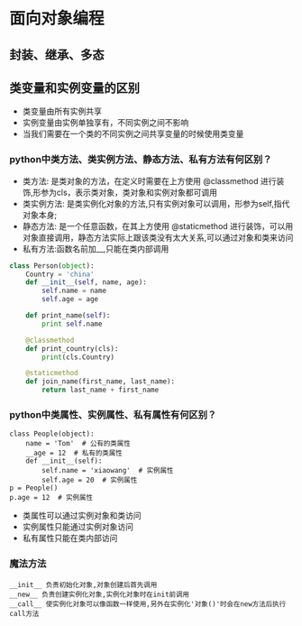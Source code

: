 # 面向对象编程

## 封装、继承、多态

## 类变量和实例变量的区别

- 类变量由所有实例共享
- 实例变量由实例单独享有，不同实例之间不影响
- 当我们需要在一个类的不同实例之间共享变量的时候使用类变量

### python中类方法、类实例方法、静态方法、私有方法有何区别？

- 类方法: 是类对象的方法，在定义时需要在上方使用 @classmethod 进行装饰,形参为cls，表示类对象，类对象和实例对象都可调用
- 类实例方法: 是类实例化对象的方法,只有实例对象可以调用，形参为self,指代对象本身;
- 静态方法: 是一个任意函数，在其上方使用 @staticmethod 进行装饰，可以用对象直接调用，静态方法实际上跟该类没有太大关系,可以通过对象和类来访问
- 私有方法:函数名前加__,只能在类内部调用

```python
class Person(object):
    Country = 'china'
    def __init__(self, name, age):
        self.name = name
        self.age = age

    def print_name(self):
        print self.name

    @classmethod
    def print_country(cls):
        print(cls.Country)

    @staticmethod
    def join_name(first_name, last_name):
        return last_name + first_name
```

### python中类属性、实例属性、私有属性有何区别？ 

```
class People(object):
    name = 'Tom'  # 公有的类属性
    __age = 12  # 私有的类属性
    def __init__(self):
        self.name = 'xiaowang'  # 实例属性
        self.age = 20  # 实例属性
p = People()
p.age = 12  # 实例属性
```

+ 类属性可以通过实例对象和类访问
+ 实例属性只能通过实例对象访问
+ 私有属性只能在类内部访问

### 魔法方法

```
__init__ 负责初始化对象,对象创建后首先调用
__new__ 负责创建实例化对象,实例化对象时在init前调用
__call__ 使实例化对象可以像函数一样使用,另外在实例化'对象()'时会在new方法后执行call方法
```

